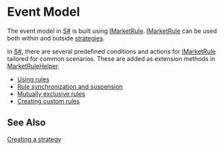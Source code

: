# Event Model

The event model in [S#](../api.md) is built using [IMarketRule](xref:StockSharp.Algo.IMarketRule). [IMarketRule](xref:StockSharp.Algo.IMarketRule) can be used both within and outside [strategies](strategies.md).

In [S#](../api.md), there are several predefined conditions and actions for [IMarketRule](xref:StockSharp.Algo.IMarketRule) tailored for common scenarios. These are added as extension methods in [MarketRuleHelper](xref:StockSharp.Algo.MarketRuleHelper).

- [Using rules](event_model/rules_using.md)
- [Rule synchronization and suspension](event_model/rules_suspension.md)
- [Mutually exclusive rules](event_model/rules_mutually_exclusive.md)
- [Creating custom rules](event_model/rules_create.md)

## See Also

[Creating a strategy](strategies/creating_strategies.md)